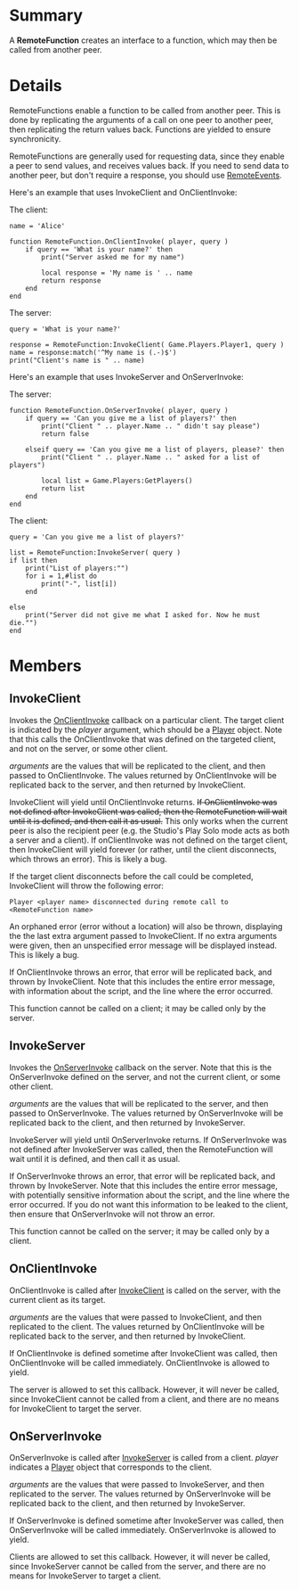 # Summary
A **RemoteFunction** creates an interface to a function, which may then be
called from another peer.

# Details
RemoteFunctions enable a function to be called from another peer. This is done
by replicating the arguments of a call on one peer to another peer, then
replicating the return values back. Functions are yielded to ensure
synchronicity.

RemoteFunctions are generally used for requesting data, since they enable a
peer to send values, and receives values back. If you need to send data to
another peer, but don't require a response, you should use
[RemoteEvents](RemoteEvent.html).

Here's an example that uses InvokeClient and OnClientInvoke:

The client:

	name = 'Alice'

	function RemoteFunction.OnClientInvoke( player, query )
		if query == 'What is your name?' then
			print("Server asked me for my name")

			local response = 'My name is ' .. name
			return response
		end
	end

The server:

	query = 'What is your name?'

	response = RemoteFunction:InvokeClient( Game.Players.Player1, query )
	name = response:match('^My name is (.-)$')
	print("Client's name is " .. name)

Here's an example that uses InvokeServer and OnServerInvoke:

The server:

	function RemoteFunction.OnServerInvoke( player, query )
		if query == 'Can you give me a list of players?' then
			print("Client " .. player.Name .. " didn't say please")
			return false

		elseif query == 'Can you give me a list of players, please?' then
			print("Client " .. player.Name .. " asked for a list of players")

			local list = Game.Players:GetPlayers()
			return list
		end
	end

The client:

	query = 'Can you give me a list of players?'

	list = RemoteFunction:InvokeServer( query )
	if list then
		print("List of players:"")
		for i = 1,#list do
			print("-", list[i])
		end

	else
		print("Server did not give me what I asked for. Now he must die."")
	end

# Members

## InvokeClient
Invokes the [OnClientInvoke](#memberOnClientInvoke) callback on a particular
client. The target client is indicated by the *player* argument, which should
be a [Player](Player.html) object. Note that this calls the OnClientInvoke
that was defined on the targeted client, and not on the server, or some other
client.

*arguments* are the values that will be replicated to the client, and then
passed to OnClientInvoke. The values returned by OnClientInvoke will be
replicated back to the server, and then returned by InvokeClient.

InvokeClient will yield until OnClientInvoke returns. <s>If OnClientInvoke was
not defined after InvokeClient was called, then the RemoteFunction will wait
until it is defined, and then call it as usual.</s> This only works when the
current peer is also the recipient peer (e.g. the Studio's Play Solo mode acts
as both a server and a client). If onClientInvoke was not defined on the
target client, then InvokeClient will yield forever (or rather, until the
client disconnects, which throws an error). This is likely a bug.

If the target client disconnects before the call could be completed,
InvokeClient will throw the following error:

	Player <player name> disconnected during remote call to <RemoteFunction name>

An orphaned error (error without a location) will also be thrown, displaying
the the last extra argument passed to InvokeClient. If no extra arguments were
given, then an unspecified error message will be displayed instead. This is
likely a bug.

If OnClientInvoke throws an error, that error will be replicated back, and
thrown by InvokeClient. Note that this includes the entire error message, with
information about the script, and the line where the error occurred.

This function cannot be called on a client; it may be called only by the
server.

## InvokeServer
Invokes the [OnServerInvoke](#memberOnServerInvoke) callback on the server.
Note that this is the OnServerInvoke defined on the server, and not the
current client, or some other client.

*arguments* are the values that will be replicated to the server, and then
passed to OnServerInvoke. The values returned by OnServerInvoke will be
replicated back to the client, and then returned by InvokeServer.

InvokeServer will yield until OnServerInvoke returns. If OnServerInvoke was
not defined after InvokeServer was called, then the RemoteFunction will wait
until it is defined, and then call it as usual.

If OnServerInvoke throws an error, that error will be replicated back, and
thrown by InvokeServer. Note that this includes the entire error message, with
potentially sensitive information about the script, and the line where the
error occurred. If you do not want this information to be leaked to the
client, then ensure that OnServerInvoke will not throw an error.

This function cannot be called on the server; it may be called only by a
client.

## OnClientInvoke
OnClientInvoke is called after [InvokeClient](#memberInvokeClient) is called
on the server, with the current client as its target.

*arguments* are the values that were passed to InvokeClient, and then
replicated to the client. The values returned by OnClientInvoke will be
replicated back to the server, and then returned by InvokeClient.

If OnClientInvoke is defined sometime after InvokeClient was called, then
OnClientInvoke will be called immediately. OnClientInvoke is allowed to yield.

The server is allowed to set this callback. However, it will never be called,
since InvokeClient cannot be called from a client, and there are no means for
InvokeClient to target the server.

## OnServerInvoke
OnServerInvoke is called after [InvokeServer](#memberInvokeServer) is called
from a client. *player* indicates a [Player](Player.html) object that
corresponds to the client.

*arguments* are the values that were passed to InvokeServer, and then
replicated to the server. The values returned by OnServerInvoke will be
replicated back to the client, and then returned by InvokeServer.

If OnServerInvoke is defined sometime after InvokeServer was called, then
OnServerInvoke will be called immediately. OnServerInvoke is allowed to yield.

Clients are allowed to set this callback. However, it will never be called,
since InvokeServer cannot be called from the server, and there are no means
for InvokeServer to target a client.
